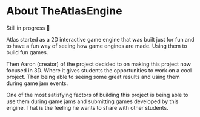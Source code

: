 # About TheAtlasEngine

Still in progress 🚧

Atlas started as a 2D interactive game engine that was built just for fun and to have a fun way of seeing how game engines are made. Using them to build fun games.

Then Aaron (creator) of the project decided to on making this project now focused in 3D. Where it gives students the opportunities to work on a cool project. Then being able to seeing some great results and using them during game jam events.

One of the most satisfying factors of building this project is being able to use them during game jams and submitting games developed by this engine. That is the feeling he wants to share with other students.